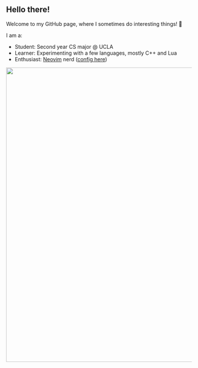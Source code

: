 ## Hello there!

Welcome to my GitHub page, where I sometimes do interesting things! :wave:

I am a:

* Student: Second year CS major @ UCLA
* Learner: Experimenting with a few languages, mostly C++ and Lua
* Enthusiast: [Neovim](https://github.com/neovim/neovim) nerd ([config
  here](https://github.com/kylechui/config.nvim))

<p align="center">
  <img
  src="https://github-readme-stats.vercel.app/api?username=kylechui&show_icons=true&count_private=true&theme=tokyonight&hide_border=true" width="800">
</p>
